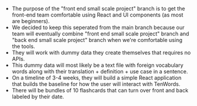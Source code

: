 - The purpose of the "front end small scale project" branch is to get the front-end team comfortable using React and UI components (as most are beginners). 
- We decided to keep this seperated from the main branch because our team will eventually combine "front end small scale project" branch and "back end small scale project" branch when we're comfortable using the tools.
- They will work with dummy data they create themselves that requires no APIs.
- This dummy data will most likely be a text file with foreign vocabulary words along with their translation + definition + use case in a sentence.
- On a timeline of 3-4 weeks, they will build a simple React application that builds the baseline for how the user will interact with TenWords.
- There will be bundles of 10 flashcards that can turn over front and back labeled by their date.


